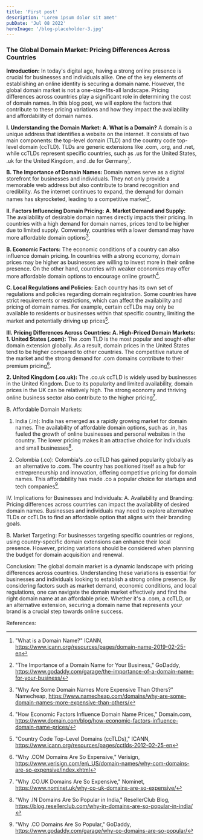 ```yaml
---
title: 'First post'
description: 'Lorem ipsum dolor sit amet'
pubDate: 'Jul 08 2022'
heroImage: '/blog-placeholder-3.jpg'
---
```


### The Global Domain Market: Pricing Differences Across Countries

**Introduction:**
In today's digital age, having a strong online presence is crucial for businesses and individuals alike. One of the key elements of establishing an online identity is securing a domain name. However, the global domain market is not a one-size-fits-all landscape. Pricing differences across countries play a significant role in determining the cost of domain names. In this blog post, we will explore the factors that contribute to these pricing variations and how they impact the availability and affordability of domain names.

**I. Understanding the Domain Market:**
**A. What is a Domain?**
A domain is a unique address that identifies a website on the internet. It consists of two main components: the top-level domain (TLD) and the country code top-level domain (ccTLD). TLDs are generic extensions like .com, .org, and .net, while ccTLDs represent specific countries, such as .us for the United States, .uk for the United Kingdom, and .de for Germany[^1].

**B. The Importance of Domain Names:**
Domain names serve as a digital storefront for businesses and individuals. They not only provide a memorable web address but also contribute to brand recognition and credibility. As the internet continues to expand, the demand for domain names has skyrocketed, leading to a competitive market[^2].

**II. Factors Influencing Domain Pricing:**
**A. Market Demand and Supply:**
The availability of desirable domain names directly impacts their pricing. In countries with a high demand for domain names, prices tend to be higher due to limited supply. Conversely, countries with a lower demand may have more affordable domain options[^3].

**B. Economic Factors:**
The economic conditions of a country can also influence domain pricing. In countries with a strong economy, domain prices may be higher as businesses are willing to invest more in their online presence. On the other hand, countries with weaker economies may offer more affordable domain options to encourage online growth[^4].

**C. Local Regulations and Policies:**
Each country has its own set of regulations and policies regarding domain registration. Some countries have strict requirements or restrictions, which can affect the availability and pricing of domain names. For example, certain ccTLDs may only be available to residents or businesses within that specific country, limiting the market and potentially driving up prices[^5].

**III. Pricing Differences Across Countries:**
**A. High-Priced Domain Markets:**
**1. United States (.com):**
The .com TLD is the most popular and sought-after domain extension globally. As a result, domain prices in the United States tend to be higher compared to other countries. The competitive nature of the market and the strong demand for .com domains contribute to their premium pricing[^6].

**2. United Kingdom (.co.uk):**
The .co.uk ccTLD is widely used by businesses in the United Kingdom. Due to its popularity and limited availability, domain prices in the UK can be relatively high. The strong economy and thriving online business sector also contribute to the higher pricing[^7].

B. Affordable Domain Markets:
1. India (.in):
India has emerged as a rapidly growing market for domain names. The availability of affordable domain options, such as .in, has fueled the growth of online businesses and personal websites in the country. The lower pricing makes it an attractive choice for individuals and small businesses[^8].

2. Colombia (.co):
Colombia's .co ccTLD has gained popularity globally as an alternative to .com. The country has positioned itself as a hub for entrepreneurship and innovation, offering competitive pricing for domain names. This affordability has made .co a popular choice for startups and tech companies[^9].

IV. Implications for Businesses and Individuals:
A. Availability and Branding:
Pricing differences across countries can impact the availability of desired domain names. Businesses and individuals may need to explore alternative TLDs or ccTLDs to find an affordable option that aligns with their branding goals.

B. Market Targeting:
For businesses targeting specific countries or regions, using country-specific domain extensions can enhance their local presence. However, pricing variations should be considered when planning the budget for domain acquisition and renewal.

Conclusion:
The global domain market is a dynamic landscape with pricing differences across countries. Understanding these variations is essential for businesses and individuals looking to establish a strong online presence. By considering factors such as market demand, economic conditions, and local regulations, one can navigate the domain market effectively and find the right domain name at an affordable price. Whether it's a .com, a ccTLD, or an alternative extension, securing a domain name that represents your brand is a crucial step towards online success.

References:

[^1]:	"What is a Domain Name?" ICANN, https://www.icann.org/resources/pages/domain-name-2019-02-25-en

[^2]:	"The Importance of a Domain Name for Your Business," GoDaddy, https://www.godaddy.com/garage/the-importance-of-a-domain-name-for-your-business/

[^3]:	"Why Are Some Domain Names More Expensive Than Others?" Namecheap, https://www.namecheap.com/domains/why-are-some-domain-names-more-expensive-than-others/

[^4]:	"How Economic Factors Influence Domain Name Prices," Domain.com, https://www.domain.com/blog/how-economic-factors-influence-domain-name-prices/

[^5]:	"Country Code Top-Level Domains (ccTLDs)," ICANN, https://www.icann.org/resources/pages/cctlds-2012-02-25-en

[^6]:	"Why .COM Domains Are So Expensive," Verisign, https://www.verisign.com/en\_US/domain-names/why-com-domains-are-so-expensive/index.xhtml

[^7]:	"Why .CO.UK Domains Are So Expensive," Nominet, https://www.nominet.uk/why-co-uk-domains-are-so-expensive/

[^8]:	"Why .IN Domains Are So Popular in India," ResellerClub Blog, https://blog.resellerclub.com/why-in-domains-are-so-popular-in-india/

[^9]:	"Why .CO Domains Are So Popular," GoDaddy, https://www.godaddy.com/garage/why-co-domains-are-so-popular/